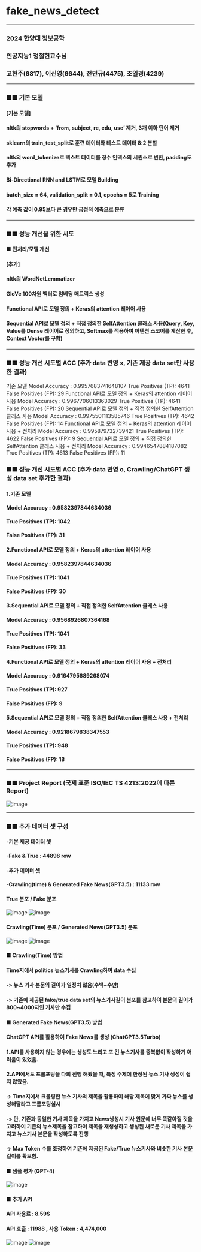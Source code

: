 # fake_news_detect
---------------------------------------
### 2024 한양대 정보공학
### 인공지능1 정철현교수님 
### 고현주(6817), 이신영(6644), 전민규(4475), 조일경(4239)

---------------------------------------

### ■■ 기본 모델 
#### [기본 모델]
#### nltk의 stopwords + ‘from, subject, re, edu, use’ 제거, 3개 이하 단어 제거
#### sklearn의 train_test_split로 훈련 데이터와 테스트 데이터 8:2 분할
#### nltk의 word_tokenize로 텍스트 데이터를 정수 인덱스의 시퀀스로 변환, padding도 추가
#### Bi-Directional RNN and LSTM로 모델 Building
#### batch_size = 64, validation_split = 0.1, epochs = 5로 Training
#### 각 예측 값이 0.95보다 큰 경우만 긍정적 예측으로 분류

---------------------------------------

### ■■ 성능 개선을 위한 시도 
#### ■ 전처리/모델 개선
#### [추가]
#### nltk의 WordNetLemmatizer
#### GloVe 100차원 벡터로 임베딩 매트릭스 생성
#### Functional API로 모델 정의 + Keras의 attention 레이어 사용
#### Sequential API로 모델 정의 + 직접 정의한 SelfAttention 클래스 사용(Query, Key, Value를 Dense 레이어로 정의하고, Softmax를 적용하여 어텐션 스코어를 계산한 후, Context Vector를 구함)

---------------------------------------

### ■■ 성능 개선 시도별 ACC (추가 data 반영 x, 기존 제공 data set만 사용한 결과)
기존 모델
Model Accuracy :  0.9957683741648107
True Positives (TP): 4641
False Positives (FP): 29
Functional API로 모델 정의 + Keras의 attention 레이어 사용
Model Accuracy :  0.9967706013363029
True Positives (TP): 4641
False Positives (FP): 20
Sequential API로 모델 정의 + 직접 정의한 SelfAttention 클래스 사용
Model Accuracy :  0.9975501113585746
True Positives (TP): 4642
False Positives (FP): 14
Functional API로 모델 정의 + Keras의 attention 레이어 사용 + 전처리
Model Accuracy :  0.995879732739421
True Positives (TP): 4622
False Positives (FP): 9
Sequential API로 모델 정의 + 직접 정의한 SelfAttention 클래스 사용 + 전처리
Model Accuracy :  0.9946547884187082
True Positives (TP): 4613
False Positives (FP): 11


### ■■ 성능 개선 시도별 ACC  (추가 data 반영 o, Crawling/ChatGPT 생성 data set 추가한 결과)

#### 1.기존 모델
#### Model Accuracy :  0.9582397844634036
#### True Positives (TP): 1042
#### False Positives (FP): 31 

#### 2.Functional API로 모델 정의 + Keras의 attention 레이어 사용
#### Model Accuracy :  0.9582397844634036
#### True Positives (TP): 1041
#### False Positives (FP): 30 

#### 3.Sequential API로 모델 정의 + 직접 정의한 SelfAttention 클래스 사용
#### Model Accuracy :  0.9568926807364168
#### True Positives (TP): 1041
#### False Positives (FP): 33

#### 4.Functional API로 모델 정의 + Keras의 attention 레이어 사용 + 전처리
#### Model Accuracy :  0.9164795689268074
#### True Positives (TP): 927
#### False Positives (FP): 9  

#### 5.Sequential API로 모델 정의 + 직접 정의한 SelfAttention 클래스 사용 + 전처리
#### Model Accuracy :  0.9218679838347553
#### True Positives (TP): 948
#### False Positives (FP): 18

---------------------------------------
### ■■ Project Report (국제 표준 ISO/IEC TS 4213:2022에 따른 Report)
![image](https://github.com/RVUP-P/fake_news_detect/assets/101576044/396bce6f-4901-408a-a9b1-7b021a720805)


---------------------------------------

### ■■ 추가 데이터 셋 구성 
#### -기본 제공 데이터 셋 
#### -Fake & True : 44898 row
#### -추가 데이터 셋 
#### -Crawling(time) & Generated Fake News(GPT3.5) : 11133 row 

#### True 분포 / Fake 분포
![image](https://github.com/RVUP-P/fake_news_detect/assets/101576044/21fbb6f3-f1ef-464d-bbbe-34ec588cae69)
![image](https://github.com/RVUP-P/fake_news_detect/assets/101576044/17b61f9d-d88f-428e-a680-5cbe79778e44)

#### Crawling(Time) 분포 / Generated News(GPT3.5) 분포 
![image](https://github.com/RVUP-P/fake_news_detect/assets/101576044/6346e1df-ac51-482f-9c2e-cbebcc5221c0)
![image](https://github.com/RVUP-P/fake_news_detect/assets/101576044/ccb704ea-9815-4349-8aac-5c4264fb0760)

#### ■ Crawling(Time) 방법 
#### Time지에서 politics 뉴스기사를 Crawling하여 data 수집 
#### -> 뉴스 기사 본문의 길이가 일정치 않음(수백~수만)
#### -> 기존에 제공된 fake/true data set의 뉴스기사길이 분포를 참고하여 본문의 길이가 800~4000자인 기사만 수집
####
#### ■ Generated Fake News(GPT3.5) 방법 
#### ChatGPT API를 활용하여 Fake News를 생성 (ChatGPT3.5Turbo)
#### 1.API를 사용하지 않는 경우에는 생성도 느리고 또 긴 뉴스기사를 중복없이 작성하기 어려움이 있었음. 
#### 2.API에서도 프롬포팅을 다회 진행 해봤을 때, 특정 주제에 한정된 뉴스 기사 생성이 쉽지 않았음.
#### -> Time지에서 크롤링한 뉴스 기사의 제목을 활용하여 해당 제목에 맞게 가짜 뉴스를 생성해달라고 프롬포팅실시 
#### -> 단, 기존과 동일한 기사 제목을 가지고  News생성시 기사 원문에 너무 똑같아질 것을 고려하여 기존의 뉴스제목을 참고하여 제목을 재생성하고 생성된 새로운 기사 제목을 가지고 뉴스기사 본문을 작성하도록 진행 
#### -> Max Token 수를 조정하여 기존에 제공된 Fake/True 뉴스기사와 비슷한 기사 본문 길이를 확보함.
####
#### ■ 샘플 평가 (GPT-4) 
![image](https://github.com/RVUP-P/fake_news_detect/assets/101576044/6ee148af-64c1-46b9-81b8-a81d7f25eae0)
#### ■ 추가 API
#### API 사용료 : 8.59$
#### API 호출 : 11988 , 사용 Token : 4,474,000 
![image](https://github.com/RVUP-P/fake_news_detect/assets/101576044/38555fd2-c857-49c0-8fb6-10bb112cb0c7)
![image](https://github.com/RVUP-P/fake_news_detect/assets/101576044/97fcee81-25b5-45be-964c-2602b9297ad0)



